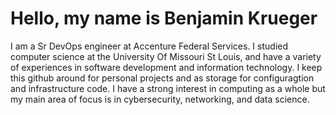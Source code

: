 # Hello, my name is Benjamin Krueger

I am a Sr DevOps engineer at Accenture Federal Services. I studied computer science at the University Of Missouri St Louis, and have a variety of experiences in 
software development and information technology. I keep this github around for personal projects and as storage for configuragtion and infrastructure code.
I have a strong interest in computing as a whole but my main area of focus is in cybersecurity, networking, and data science. 
<!---
benkrueger/benkrueger is a ✨ special ✨ repository because its `README.md` (this file) appears on your GitHub profile.
You can click the Preview link to take a look at your changes.
--->

